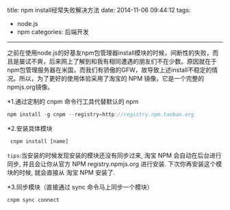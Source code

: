 title: npm install经常失败解决方法
date: 2014-11-06 09:44:12
tags:
- node.js
- npm
categories: 后端开发
---

之前在使用node.js的好基友npm包管理器install模块的时候，间断性的失败，而且是屡试不爽，后来网上了解到和我有相同遭遇的朋友们不在少数。原因就在于npm包管理服务器在米国，而我们有骄傲的GFW，故导致上述install不稳定的情况。所以，为了更好的使用体验采用了淘宝的 NPM 镜像，它是一个完整的npmjs.org镜像。


*1.通过定制的 cnpm 命令行工具代替默认的 npm
```javascript
npm install -g cnpm --registry=http://registry.npm.taobao.org
```
*2.安装具体模块

```javascript
 cnpm install [name]
```
`tips`:当安装的时候发现安装的模块还没有同步过来, 淘宝 NPM 会自动在后台进行同步, 并且会让你从官方 NPM registry.npmjs.org 进行安装. 下次你再安装这个模块的时候, 就会直接从 淘宝 NPM 安装了.

*3.同步模块（直接通过 sync 命令马上同步一个模块）
```javascript
cnpm sync connect
```